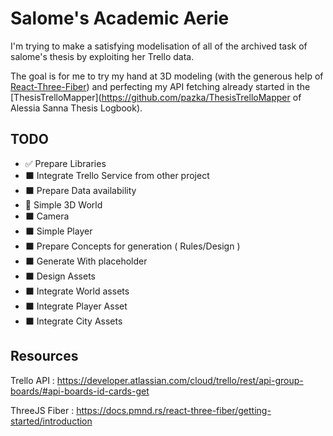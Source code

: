 # Salome's Academic Aerie

I'm trying to make a satisfying modelisation of all of the archived task of salome's thesis by exploiting her Trello data. 

The goal is for me to try my hand at 3D modeling (with the generous help of [React-Three-Fiber](https://docs.pmnd.rs/react-three-fiber/getting-started/introduction)) and perfecting my API fetching already started in the [ThesisTrelloMapper](https://github.com/pazka/ThesisTrelloMapper of Alessia Sanna Thesis Logbook). 

## TODO

- ✅ Prepare Libraries
- ⬛ Integrate Trello Service from other project
- ⬛ Prepare Data availability 
- 🔄 Simple 3D World
- ⬛ Camera
- ⬛ Simple Player 
- ⬛ Prepare Concepts for generation ( Rules/Design )
- ⬛ Generate With placeholder
- ⬛ Design Assets
- ⬛ Integrate World assets
- ⬛ Integrate Player Asset
- ⬛ Integrate City Assets

## Resources 

Trello API : https://developer.atlassian.com/cloud/trello/rest/api-group-boards/#api-boards-id-cards-get

ThreeJS Fiber : https://docs.pmnd.rs/react-three-fiber/getting-started/introduction

